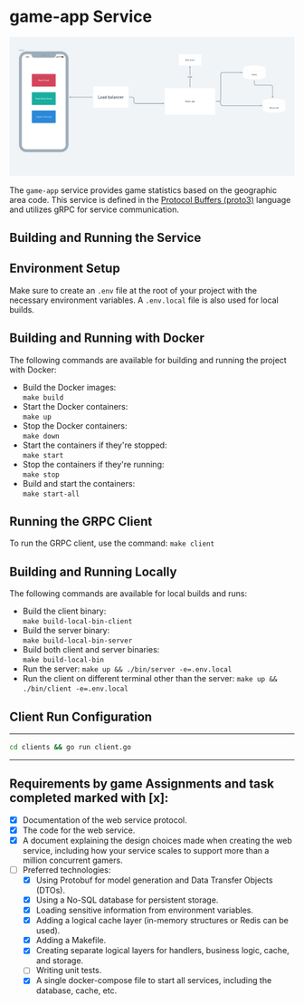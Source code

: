 # game-app Service

![Design Diagram](System-Design.png "System Design")

The `game-app` service provides game statistics based on the geographic area code. This service is defined in the [Protocol Buffers (proto3)](https://developers.google.com/protocol-buffers) language and utilizes gRPC for service communication.

## Building and Running the Service

## Environment Setup

Make sure to create an `.env` file at the root of your project with the necessary environment variables. A `.env.local` file is also used for local builds.

## Building and Running with Docker

The following commands are available for building and running the project with Docker:

- Build the Docker images:  
  `make build`
- Start the Docker containers:  
  `make up`
- Stop the Docker containers:  
  `make down`
- Start the containers if they're stopped:  
  `make start`
- Stop the containers if they're running:  
  `make stop`
- Build and start the containers:  
  `make start-all`

## Running the GRPC Client

To run the GRPC client, use the command:
`make client`

## Building and Running Locally

The following commands are available for local builds and runs:

- Build the client binary:  
  `make build-local-bin-client`
- Build the server binary:  
  `make build-local-bin-server`
- Build both client and server binaries:  
  `make build-local-bin`
- Run the server:
  `make up && ./bin/server -e=.env.local`
- Run the client on different terminal other than the server:
  `make up && ./bin/client -e=.env.local`

## Client Run Configuration

---

```bash
cd clients && go run client.go
```

---

## Requirements by game Assignments and task completed marked with [x]:

- [x] Documentation of the web service protocol.
- [x] The code for the web service.
- [x] A document explaining the design choices made when creating the web service, including how your service scales to support more than a million concurrent gamers.
- [ ] Preferred technologies:
  - [x] Using Protobuf for model generation and Data Transfer Objects (DTOs).
  - [x] Using a No-SQL database for persistent storage.
  - [x] Loading sensitive information from environment variables.
  - [x] Adding a logical cache layer (in-memory structures or Redis can be used).
  - [x] Adding a Makefile.
  - [x] Creating separate logical layers for handlers, business logic, cache, and storage.
  - [ ] Writing unit tests.
  - [x] A single docker-compose file to start all services, including the database, cache, etc.
